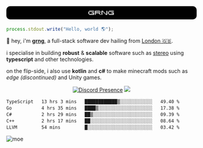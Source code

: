 
<img src="./img/banner.png" style="border-radius: 10px">

```js
process.stdout.write("Hello, world 🌎");
```

👋 hey, i'm [**grng**](https://grng.cc), a full-stack software dev hailing from [London 🇬🇧](https://www.google.com/maps/place/London/).

i specialise in building **robust** & **scalable** software such as [stereo](https://stero.cat) using **typescript** and other technologies.

on the flip-side, i also use **kotlin** and **c#** to make minecraft mods such as *edge (discontinued)* and Unity games.

<div align="center">

[![Discord Presence](https://lanyard.cnrad.dev/api/829372486780715018?hideStatus=true&hideTag=true&borderRadius=0.75rem&showDisplayName=true)](https://discord.com/users/829372486780715018) ![](https://skills.syvixor.com/api/icons?i=windows,firefox,powershell,git,visualstudiocode,rider,intellijidea,adobepremierepro,adobeaftereffects,unity,figma,qwik,svelte,nextjs,typescript,supabase,pocketbase,drizzle,kotlin,csharp,golang,haxe,bun&perline=7&radius=60)

</div>

<!--START_SECTION:waka-->

```txt
TypeScript   13 hrs 3 mins   ████████████▒░░░░░░░░░░░░   49.40 %
Go           4 hrs 35 mins   ████▒░░░░░░░░░░░░░░░░░░░░   17.38 %
C#           2 hrs 29 mins   ██▒░░░░░░░░░░░░░░░░░░░░░░   09.39 %
C++          2 hrs 17 mins   ██░░░░░░░░░░░░░░░░░░░░░░░   08.64 %
LLVM         54 mins         █░░░░░░░░░░░░░░░░░░░░░░░░   03.42 %
```

<!--END_SECTION:waka-->

![moe](https://count.wellard.org/@:grngxd-github?theme=original-new&padding=1&offset=0&align=center&scale=1&pixelated=1&darkmode=auto)